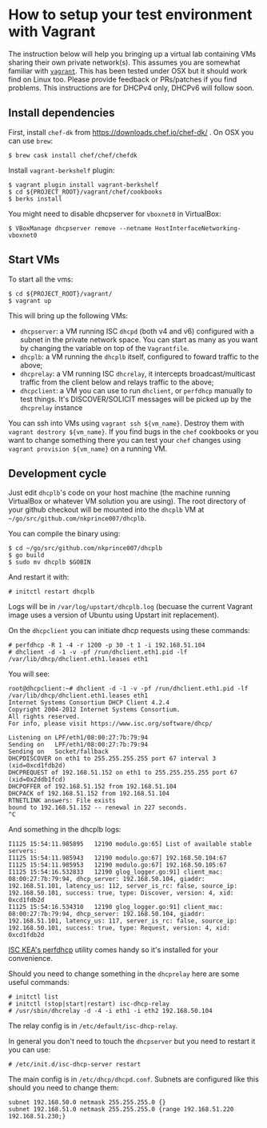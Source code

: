 # How to setup your test environment with Vagrant

The instruction below will help you bringing up a virtual lab containing VMs
sharing their own private network(s).
This assumes you are somewhat familiar with
[`vagrant`](https://www.vagrantup.com/).
This has been tested under OSX but it should work find on Linux too.
Please provide feedback or PRs/patches if you find problems.
This instructions are for DHCPv4 only, DHCPv6 will follow soon.

## Install dependencies

First, install `chef-dk` from https://downloads.chef.io/chef-dk/ .
On OSX you can use `brew`:

```
$ brew cask install chef/chef/chefdk
```

Install `vagrant-berkshelf` plugin:

```
$ vagrant plugin install vagrant-berkshelf
$ cd ${PROJECT_ROOT}/vagrant/chef/cookbooks
$ berks install
```

You might need to disable dhcpserver for `vboxnet0` in VirtualBox:

```
$ VBoxManage dhcpserver remove --netname HostInterfaceNetworking-vboxnet0
```

## Start VMs

To start all the vms:

```
$ cd ${PROJECT_ROOT}/vagrant/
$ vagrant up
```

This will bring up the following VMs:

* `dhcpserver`: a VM running ISC `dhcpd` (both v4 and v6) configured with a
  subnet in the private network space. You can start as many as you want by
  changing the variable on top of the `Vagrantfile`.
* `dhcplb`: a VM running the `dhcplb` itself, configured to foward traffic to
  the above;
* `dhcprelay`: a VM running ISC `dhcrelay`, it intercepts broadcast/multicast
  traffic from the client below and relays traffic to the above;
* `dhcpclient`: a VM you can use to run `dhclient`, or `perfdhcp` manually to
  test things. It's DISCOVER/SOLICIT messages will be picked up by the
  `dhcprelay` instance

You can ssh into VMs using `vagrant ssh ${vm_name}`. Destroy them with 
`vagrant destrory ${vm_name}`. If you find bugs in the `chef` cookbooks or you
want to change something there you can test your `chef` changes using 
`vagrant provision ${vm_name}` on a running VM.

## Development cycle

Just edit `dhcplb`'s code on your host machine (the machine running VirtualBox
or whatever VM solution you are using). The root directory of your github
checkout will be mounted into the `dhcplb` VM at
`~/go/src/github.com/nkprince007/dhcplb`.

You can compile the binary using:

```
$ cd ~/go/src/github.com/nkprince007/dhcplb
$ go build
$ sudo mv dhcplb $GOBIN
```

And restart it with:

```
# initctl restart dhcplb
```

Logs will be in `/var/log/upstart/dhcplb.log` (becuase the current Vagrant image
uses a version of Ubuntu using Upstart init replacement).

On the `dhcpclient` you can initiate dhcp requests using these commands:

```
# perfdhcp -R 1 -4 -r 1200 -p 30 -t 1 -i 192.168.51.104
# dhclient -d -1 -v -pf /run/dhclient.eth1.pid -lf /var/lib/dhcp/dhclient.eth1.leases eth1
```

You will see:

```
root@dhcpclient:~# dhclient -d -1 -v -pf /run/dhclient.eth1.pid -lf
/var/lib/dhcp/dhclient.eth1.leases eth1
Internet Systems Consortium DHCP Client 4.2.4
Copyright 2004-2012 Internet Systems Consortium.
All rights reserved.
For info, please visit https://www.isc.org/software/dhcp/

Listening on LPF/eth1/08:00:27:7b:79:94
Sending on   LPF/eth1/08:00:27:7b:79:94
Sending on   Socket/fallback
DHCPDISCOVER on eth1 to 255.255.255.255 port 67 interval 3 (xid=0xcd1fdb2d)
DHCPREQUEST of 192.168.51.152 on eth1 to 255.255.255.255 port 67
(xid=0x2ddb1fcd)
DHCPOFFER of 192.168.51.152 from 192.168.51.104
DHCPACK of 192.168.51.152 from 192.168.51.104
RTNETLINK answers: File exists
bound to 192.168.51.152 -- renewal in 227 seconds.
^C
```

And something in the dhcplb logs:

```
I1125 15:54:11.985895   12190 modulo.go:65] List of available stable servers:
I1125 15:54:11.985943   12190 modulo.go:67] 192.168.50.104:67
I1125 15:54:11.985953   12190 modulo.go:67] 192.168.50.105:67
I1125 15:54:16.532833   12190 glog_logger.go:91] client_mac: 08:00:27:7b:79:94, dhcp_server: 192.168.50.104, giaddr: 192.168.51.101, latency_us: 112, server_is_rc: false, source_ip: 192.168.50.101, success: true, type: Discover, version: 4, xid: 0xcd1fdb2d
I1125 15:54:16.534310   12190 glog_logger.go:91] client_mac: 08:00:27:7b:79:94, dhcp_server: 192.168.50.104, giaddr: 192.168.51.101, latency_us: 117, server_is_rc: false, source_ip: 192.168.50.101, success: true, type: Request, version: 4, xid: 0xcd1fdb2d
```

[ISC KEA's
perfdhcp](https://kea.isc.org/wiki/DhcpBenchmarking) utility comes handy so it's
installed for your convenience.

Should you need to change something in the `dhcprelay` here are some useful
commands:

```
# initctl list
# initctl (stop|start|restart) isc-dhcp-relay
# /usr/sbin/dhcrelay -d -4 -i eth1 -i eth2 192.168.50.104
```

The relay config is in `/etc/default/isc-dhcp-relay`.

In general you don't need to touch the `dhcpserver` but you need to restart it
you can use:

```
# /etc/init.d/isc-dhcp-server restart
```

The main config is in `/etc/dhcp/dhcpd.conf`.
Subnets are configured like this should you need to change them:

```
subnet 192.168.50.0 netmask 255.255.255.0 {} 
subnet 192.168.51.0 netmask 255.255.255.0 {range 192.168.51.220 192.168.51.230;}
```
